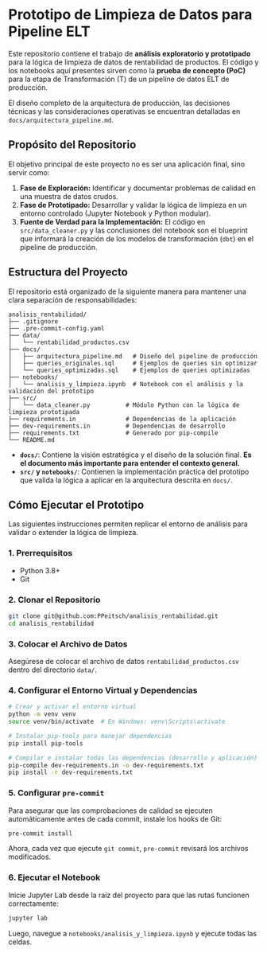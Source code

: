 # Prototipo de Limpieza de Datos para Pipeline ELT

Este repositorio contiene el trabajo de **análisis exploratorio y prototipado** para la lógica de limpieza de datos de rentabilidad de productos. El código y los notebooks aquí presentes sirven como la **prueba de concepto (PoC)** para la etapa de Transformación (T) de un pipeline de datos ELT de producción.

El diseño completo de la arquitectura de producción, las decisiones técnicas y las consideraciones operativas se encuentran detalladas en `docs/arquitectura_pipeline.md`.

## Propósito del Repositorio

El objetivo principal de este proyecto no es ser una aplicación final, sino servir como:

1.  **Fase de Exploración:** Identificar y documentar problemas de calidad en una muestra de datos crudos.
2.  **Fase de Prototipado:** Desarrollar y validar la lógica de limpieza en un entorno controlado (Jupyter Notebook y Python modular).
3.  **Fuente de Verdad para la Implementación:** El código en `src/data_cleaner.py` y las conclusiones del notebook son el blueprint que informará la creación de los modelos de transformación (`dbt`) en el pipeline de producción.

## Estructura del Proyecto

El repositorio está organizado de la siguiente manera para mantener una clara separación de responsabilidades:

```
analisis_rentabilidad/
├── .gitignore
├── .pre-commit-config.yaml
├── data/
│   └── rentabilidad_productos.csv
├── docs/
│   ├── arquitectura_pipeline.md   # Diseño del pipeline de producción
│   ├── queries_originales.sql     # Ejemplos de queries sin optimizar
│   └── queries_optimizadas.sql    # Ejemplos de queries optimizadas
├── notebooks/
│   └── analisis_y_limpieza.ipynb  # Notebook con el análisis y la validación del prototipo
├── src/
│   └── data_cleaner.py          # Módulo Python con la lógica de limpieza prototipada
├── requirements.in              # Dependencias de la aplicación
├── dev-requirements.in          # Dependencias de desarrollo
├── requirements.txt             # Generado por pip-compile
└── README.md
```
-   **`docs/`**: Contiene la visión estratégica y el diseño de la solución final. **Es el documento más importante para entender el contexto general.**
-   **`src/` y `notebooks/`**: Contienen la implementación práctica del prototipo que valida la lógica a aplicar en la arquitectura descrita en `docs/`.

## Cómo Ejecutar el Prototipo

Las siguientes instrucciones permiten replicar el entorno de análisis para validar o extender la lógica de limpieza.

### 1. Prerrequisitos
- Python 3.8+
- Git

### 2. Clonar el Repositorio
```bash
git clone git@github.com:PPeitsch/analisis_rentabilidad.git
cd analisis_rentabilidad
```

### 3. Colocar el Archivo de Datos
Asegúrese de colocar el archivo de datos `rentabilidad_productos.csv` dentro del directorio `data/`.

### 4. Configurar el Entorno Virtual y Dependencias
```bash
# Crear y activar el entorno virtual
python -m venv venv
source venv/bin/activate  # En Windows: venv\Scripts\activate

# Instalar pip-tools para manejar dependencias
pip install pip-tools

# Compilar e instalar todas las dependencias (desarrollo y aplicación)
pip-compile dev-requirements.in -o dev-requirements.txt
pip install -r dev-requirements.txt
```

### 5. Configurar `pre-commit`
Para asegurar que las comprobaciones de calidad se ejecuten automáticamente antes de cada commit, instale los hooks de Git:

```bash
pre-commit install
```
Ahora, cada vez que ejecute `git commit`, `pre-commit` revisará los archivos modificados.

### 6. Ejecutar el Notebook
Inicie Jupyter Lab desde la raíz del proyecto para que las rutas funcionen correctamente:
```bash
jupyter lab
```
Luego, navegue a `notebooks/analisis_y_limpieza.ipynb` y ejecute todas las celdas.
